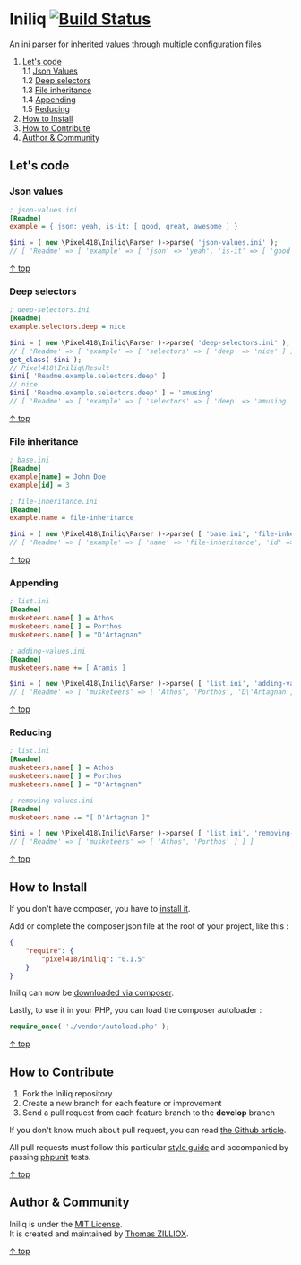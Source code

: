 Iniliq [![Build Status](https://secure.travis-ci.org/Pixel418/Iniliq.png)](http://travis-ci.org/Pixel418/Iniliq)
======

An ini parser for inherited values through multiple configuration files

1. [Let's code](#lets-code)  
1.1 [Json Values](#json-values)  
1.2 [Deep selectors](#deep-selectors)  
1.3 [File inheritance](#file-inheritance)  
1.4 [Appending](#appending)  
1.5 [Reducing](#reducing)
2. [How to Install](#how-to-install)
3. [How to Contribute](#how-to-contribute)
4. [Author & Community](#author--community)



Let's code
-------- 

### Json values

```ini
; json-values.ini
[Readme]
example = { json: yeah, is-it: [ good, great, awesome ] }
```

```php
$ini = ( new \Pixel418\Iniliq\Parser )->parse( 'json-values.ini' );
// [ 'Readme' => [ 'example' => [ 'json' => 'yeah', 'is-it' => [ 'good', 'great', 'awesome' ] ] ] ]
```

[&uarr; top](#readme)



### Deep selectors

```ini
; deep-selectors.ini
[Readme]
example.selectors.deep = nice
```

```php
$ini = ( new \Pixel418\Iniliq\Parser )->parse( 'deep-selectors.ini' );
// [ 'Readme' => [ 'example' => [ 'selectors' => [ 'deep' => 'nice' ] ] ]
get_class( $ini );
// Pixel418\Iniliq\Result
$ini[ 'Readme.example.selectors.deep' ]
// nice
$ini[ 'Readme.example.selectors.deep' ] = 'amusing'
// [ 'Readme' => [ 'example' => [ 'selectors' => [ 'deep' => 'amusing' ] ] ]
```

[&uarr; top](#readme)



### File inheritance

```ini
; base.ini
[Readme]
example[name] = John Doe
example[id] = 3
```

```ini
; file-inheritance.ini
[Readme]
example.name = file-inheritance
```

```php
$ini = ( new \Pixel418\Iniliq\Parser )->parse( [ 'base.ini', 'file-inheritance.ini' ] );
// [ 'Readme' => [ 'example' => [ 'name' => 'file-inheritance', 'id' => '3' ] ] ]
```

[&uarr; top](#readme)



### Appending

```ini
; list.ini
[Readme]
musketeers.name[ ] = Athos
musketeers.name[ ] = Porthos
musketeers.name[ ] = "D'Artagnan"
```

```ini
; adding-values.ini
[Readme]
musketeers.name += [ Aramis ]
```

```php
$ini = ( new \Pixel418\Iniliq\Parser )->parse( [ 'list.ini', 'adding-values.ini' ] );
// [ 'Readme' => [ 'musketeers' => [ 'Athos', 'Porthos', 'D\'Artagnan', 'Aramis' ] ] ]
```

[&uarr; top](#readme)



### Reducing

```ini
; list.ini
[Readme]
musketeers.name[ ] = Athos
musketeers.name[ ] = Porthos
musketeers.name[ ] = "D'Artagnan"
```

```ini
; removing-values.ini
[Readme]
musketeers.name -= "[ D'Artagnan ]"
```

```php
$ini = ( new \Pixel418\Iniliq\Parser )->parse( [ 'list.ini', 'removing-values.ini' ] );
// [ 'Readme' => [ 'musketeers' => [ 'Athos', 'Porthos' ] ] ]
```

[&uarr; top](#readme)



How to Install
--------

If you don't have composer, you have to [install it](http://getcomposer.org/doc/01-basic-usage.md#installation).  

Add or complete the composer.json file at the root of your project, like this :

```json
{
    "require": {
        "pixel418/iniliq": "0.1.5"
    }
}
```

Iniliq can now be [downloaded via composer](http://getcomposer.org/doc/01-basic-usage.md#installing-dependencies).

Lastly, to use it in your PHP, you can load the composer autoloader :

```php
require_once( './vendor/autoload.php' );
```

[&uarr; top](#readme)



How to Contribute
--------

1. Fork the Iniliq repository
2. Create a new branch for each feature or improvement
3. Send a pull request from each feature branch to the **develop** branch

If you don't know much about pull request, you can read [the Github article](https://help.github.com/articles/using-pull-requests).

All pull requests must follow this particular [style guide](https://github.com/Pixel418/Style_Guide) and accompanied by passing [phpunit](https://github.com/sebastianbergmann/phpunit/) tests.

[&uarr; top](#readme)



Author & Community
--------

Iniliq is under the [MIT License](http://opensource.org/licenses/MIT).  
It is created and maintained by [Thomas ZILLIOX](http://zilliox.me).

[&uarr; top](#readme)
